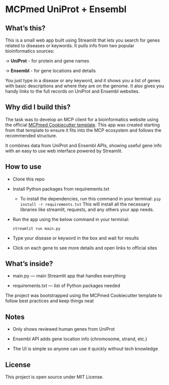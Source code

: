 # MCPmed UniProt + Ensembl

## What’s this?

This is a small web app built using Streamlit that lets you search for genes related to diseases or keywords. It pulls info from two popular bioinformatics sources:

-> **UniProt** - for protein and gene names

-> **Ensembl** - for gene locations and details

You just type in a disease or any keyword, and it shows you a list of genes with basic descriptions and where they are on the genome. It also gives you handy links to the full records on UniProt and Ensembl websites.

## Why did I build this?

The task was to develop an MCP client for a bioinformatics website using the official [MCPmed Cookiecutter template](https://github.com/MCPmed/Cookiecutter-MCPmed). This app was created starting from that template to ensure it fits into the MCP ecosystem and follows the recommended structure.

It combines data from UniProt and Ensembl APIs, showing useful gene info with an easy to use web interface powered by Streamlit.

## How to use

- Clone this repo

- Install Python packages from requirements.txt
    - To install the dependencies, run this command in your terminal:
         ```pip install -r requirements.txt```
 This will install all the necessary libraries like streamlit, requests, and any others your app needs.
      
- Run the app using the below command in your terminal:

   ``` streamlit run main.py  ```

- Type your disease or keyword in the box and wait for results

- Click on each gene to see more details and open links to official sites

## What’s inside?

- main.py — main Streamlit app that handles everything

- requirements.txt — list of Python packages needed

The project was bootstrapped using the MCPmed Cookiecutter template to follow best practices and keep things neat

## Notes

- Only shows reviewed human genes from UniProt

- Ensembl API adds gene location info (chromosome, strand, etc.)

- The UI is simple so anyone can use it quickly without tech knowledge

## License

This project is open source under MIT License.





